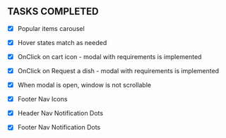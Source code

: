 ## TASKS COMPLETED

- [x] Popular items carousel
- [x] Hover states match as needed
- [x] OnClick on cart icon - modal with requirements is implemented
- [x] OnClick on Request a dish - modal with requirements is implemented
- [x] When modal is open, window is not scrollable
- [x] Footer Nav Icons
- [x] Header Nav Notification Dots
- [x] Footer Nav Notification Dots

